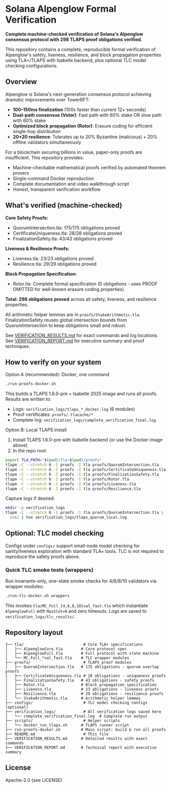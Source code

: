 # Solana Alpenglow Formal Verification

**Complete machine-checked verification of Solana's Alpenglow consensus protocol with 298 TLAPS proof obligations verified.**

This repository contains a complete, reproducible formal verification of Alpenglow's safety, liveness, resilience, and block propagation properties using TLA+/TLAPS with Isabelle backend, plus optional TLC model checking configurations.

## Overview

Alpenglow is Solana's next-generation consensus protocol achieving dramatic improvements over TowerBFT:

- **100–150ms finalization** (100x faster than current 12+ seconds)
- **Dual-path consensus (Votor)**: Fast path with 80% stake OR slow path with 60% stake
- **Optimized block propagation (Rotor)**: Erasure coding for efficient single-hop distribution
- **20+20 resilience**: Tolerates up to 20% Byzantine (malicious) + 20% offline validators simultaneously

For a blockchain securing billions in value, paper-only proofs are insufficient. This repository provides:
- Machine-checkable mathematical proofs verified by automated theorem provers
- Single-command Docker reproduction
- Complete documentation and video walkthrough script
- Honest, transparent verification workflow

## What's verified (machine-checked)

**Core Safety Proofs:**
- QuorumIntersection.tla: 175/175 obligations proved
- CertificateUniqueness.tla: 28/28 obligations proved
- FinalizationSafety.tla: 43/43 obligations proved

**Liveness & Resilience Proofs:**
- Liveness.tla: 23/23 obligations proved
- Resilience.tla: 29/29 obligations proved

**Block Propagation Specification:**
- Rotor.tla: Complete formal specification (0 obligations - uses PROOF OMITTED for well-known erasure coding properties)

**Total: 298 obligations proved** across all safety, liveness, and resilience properties.

All arithmetic helper lemmas are in `proofs/StakeArithmetic.tla`. FinalizationSafety reuses global intersection bounds from QuorumIntersection to keep obligations small and robust.

See [VERIFICATION_RESULTS.md](VERIFICATION_RESULTS.md) for exact commands and log locations. See [VERIFICATION_REPORT.md](VERIFICATION_REPORT.md) for executive summary and proof techniques.

## How to verify on your system

Option A (recommended): Docker, one command

```bash
./run-proofs-docker.sh
```

This builds a TLAPS 1.6.0-pre + Isabelle 2025 image and runs all proofs. Results are written to:

- Logs: `verification_logs/tlaps_*_docker.log` (6 modules)
- Proof certificates: `proofs/.tlacache/*`
- Complete log: `verification_logs/complete_verification_final.log`

Option B: Local TLAPS install

1) Install TLAPS 1.6.0-pre with Isabelle backend (or use the Docker image above)
2) In the repo root:

```bash
export TLA_PATH="$(pwd)/tla:$(pwd)/proofs"
tlapm -C --stretch 6 -I proofs -I tla proofs/QuorumIntersection.tla
tlapm -C --stretch 6 -I proofs -I tla proofs/CertificateUniqueness.tla
tlapm -C --stretch 6 -I proofs -I tla proofs/FinalizationSafety.tla
tlapm -C --stretch 6 -I proofs -I tla proofs/Rotor.tla
tlapm -C --stretch 6 -I proofs -I tla proofs/Liveness.tla
tlapm -C --stretch 6 -I proofs -I tla proofs/Resilience.tla
```

Capture logs if desired:

```bash
mkdir -p verification_logs
tlapm -C --stretch 6 -I proofs -I tla proofs/QuorumIntersection.tla \
  2>&1 | tee verification_logs/tlaps_quorum_local.log
```

## Optional: TLC model checking

Configs under `configs/` support small-node model checking for sanity/liveness exploration with standard TLA+ tools. TLC is not required to reproduce the safety proofs above.

### Quick TLC smoke tests (wrappers)

Run invariants-only, one-state smoke checks for 4/6/8/10 validators via wrapper modules:

```bash
./run-tlc-docker.sh wrappers
```

This invokes `tla/MC_Full_{4,6,8,10}val_fast.tla` which instantiate `AlpenglowFull` with `MaxSlot=0` and zero timeouts. Logs are saved to `verification_logs/tlc_results/`.

## Repository layout

```
├── tla/                          # Core TLA+ specifications
│   ├── AlpenglowCore.tla        # Core protocol spec
│   ├── AlpenglowFull.tla        # Full protocol with state machine
│   └── MC_Full_*val_fast.tla    # TLC wrapper modules
├── proofs/                       # TLAPS proof modules
│   ├── QuorumIntersection.tla   # 175 obligations - quorum overlap proofs
│   ├── CertificateUniqueness.tla # 28 obligations - uniqueness proofs
│   ├── FinalizationSafety.tla   # 43 obligations - safety proofs
│   ├── Rotor.tla                # Block propagation specification
│   ├── Liveness.tla             # 23 obligations - liveness proofs
│   ├── Resilience.tla           # 29 obligations - resilience proofs
│   └── StakeArithmetic.tla      # Arithmetic helper lemmas
├── configs/                      # TLC model checking configs (optional)
├── verification_logs/            # All verification logs saved here
│   └── complete_verification_final.log  # Complete run output
├── scripts/                      # Helper scripts
│   └── docker_run_tlaps.sh      # TLAPS runner script
├── run-proofs-docker.sh         # Main script: build & run all proofs
├── README.md                     # This file
├── VERIFICATION_RESULTS.md      # Detailed results with exact commands
├── VERIFICATION_REPORT.md       # Technical report with executive summary
```

## License

Apache-2.0 (see LICENSE)
